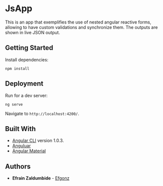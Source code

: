 # JsApp

This is an app that exemplifies the use of nested angular reactive forms, allowing to have custom validations and synchronize them. The outputs are shown in live JSON output.

## Getting Started

Install dependencies:

```
npm install
```

## Deployment

Run for a dev server:

```
ng serve
```

Navigate to `http://localhost:4200/`.

## Built With

* [Angular CLI](https://github.com/angular/angular-cli) version 1.0.3.
* [Anguluar](https://angular.io/)
* [Angular Material](https://material.angular.io/)

## Authors

* **Efrain Zaldumbide** - [Efgonz](https://github.com/efgonz)
